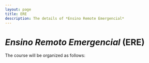 ```yaml
---
layout: page
title: ERE
description: The details of *Ensino Remote Emergencial*
---
```


# *Ensino Remoto Emergencial* (ERE)

The course will be organized as follows:

